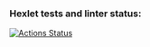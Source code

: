 ### Hexlet tests and linter status:
[![Actions Status](https://github.com/Crusher24/qa-engineer-project-85/actions/workflows/hexlet-check.yml/badge.svg)](https://github.com/Crusher24/qa-engineer-project-85/actions)